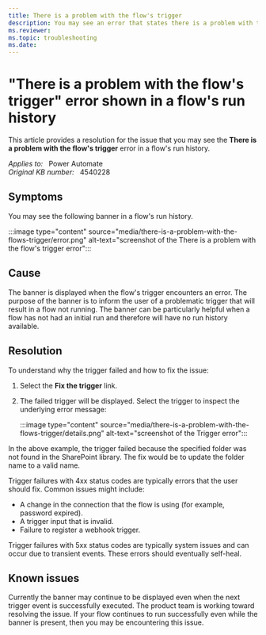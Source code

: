 ```yaml
---
title: There is a problem with the flow's trigger
description: You may see an error that states there is a problem with the flow's trigger in a flow's run history. Provides a resolution.
ms.reviewer: 
ms.topic: troubleshooting
ms.date: 
---
```

# "There is a problem with the flow's trigger" error shown in a flow's run history

This article provides a resolution for the issue that you may see the **There is a problem with the flow's trigger** error in a flow's run history.

_Applies to:_ &nbsp; Power Automate  
_Original KB number:_ &nbsp; 4540228

## Symptoms

You may see the following banner in a flow's run history.

:::image type="content" source="media/there-is-a-problem-with-the-flows-trigger/error.png" alt-text="screenshot of the There is a problem with the flow's trigger error":::

## Cause

The banner is displayed when the flow's trigger encounters an error. The purpose of the banner is to inform the user of a problematic trigger that will result in a flow not running. The banner can be particularly helpful when a flow has not had an initial run and therefore will have no run history available.

## Resolution

To understand why the trigger failed and how to fix the issue:

1. Select the **Fix the trigger** link.
2. The failed trigger will be displayed. Select the trigger to inspect the underlying error message:

   :::image type="content" source="media/there-is-a-problem-with-the-flows-trigger/details.png" alt-text="screenshot of the Trigger error":::

In the above example, the trigger failed because the specified folder was not found in the SharePoint library. The fix would be to update the folder name to a valid name.

Trigger failures with 4xx status codes are typically errors that the user should fix. Common issues might include:

- A change in the connection that the flow is using (for example, password expired).
- A trigger input that is invalid.
- Failure to register a webhook trigger.

Trigger failures with 5xx status codes are typically system issues and can occur due to transient events. These errors should eventually self-heal.

## Known issues

Currently the banner may continue to be displayed even when the next trigger event is successfully executed. The product team is working toward resolving the issue. If your flow continues to run successfully even while the banner is present, then you may be encountering this issue.
